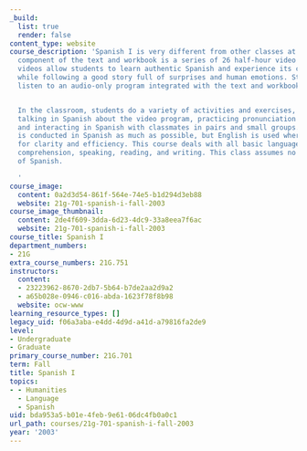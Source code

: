 ```yaml
---
_build:
  list: true
  render: false
content_type: website
course_description: 'Spanish I is very different from other classes at MIT. The central
  component of the text and workbook is a series of 26 half-hour video episodes. The
  videos allow students to learn authentic Spanish and experience its cultural diversity
  while following a good story full of surprises and human emotions. Students also
  listen to an audio-only program integrated with the text and workbook.


  In the classroom, students do a variety of activities and exercises, which include
  talking in Spanish about the video program, practicing pronunciation and grammar,
  and interacting in Spanish with classmates in pairs and small groups. The class
  is conducted in Spanish as much as possible, but English is used where necessary
  for clarity and efficiency. This course deals with all basic language skills: aural
  comprehension, speaking, reading, and writing. This class assumes no previous knowledge
  of Spanish.

  '
course_image:
  content: 0a2d3d54-861f-564e-74e5-b1d294d3eb88
  website: 21g-701-spanish-i-fall-2003
course_image_thumbnail:
  content: 2de4f609-3dda-6d23-4dc9-33a8eea7f6ac
  website: 21g-701-spanish-i-fall-2003
course_title: Spanish I
department_numbers:
- 21G
extra_course_numbers: 21G.751
instructors:
  content:
  - 23223962-8670-2db7-5b64-b7de2aa2d9a2
  - a65b028e-0946-c016-abda-1623f78f8b98
  website: ocw-www
learning_resource_types: []
legacy_uid: f06a3aba-e4dd-4d9d-a41d-a79816fa2de9
level:
- Undergraduate
- Graduate
primary_course_number: 21G.701
term: Fall
title: Spanish I
topics:
- - Humanities
  - Language
  - Spanish
uid: bda953a5-b01e-4feb-9e61-06dc4fb0a0c1
url_path: courses/21g-701-spanish-i-fall-2003
year: '2003'
---
```

